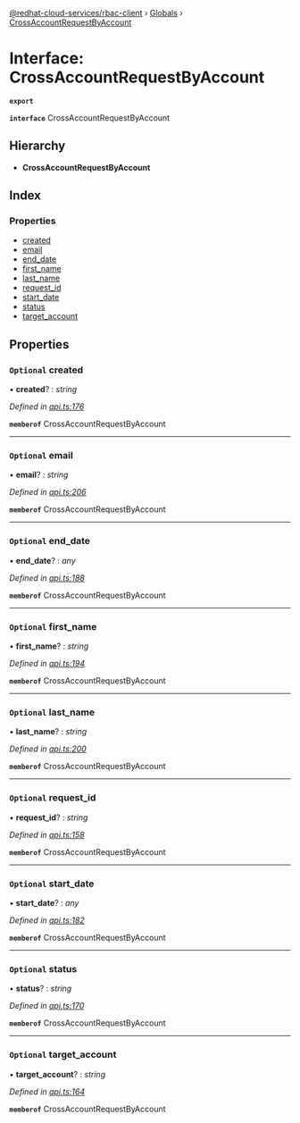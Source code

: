 [@redhat-cloud-services/rbac-client](../README.md) › [Globals](../globals.md) › [CrossAccountRequestByAccount](crossaccountrequestbyaccount.md)

# Interface: CrossAccountRequestByAccount

**`export`** 

**`interface`** CrossAccountRequestByAccount

## Hierarchy

* **CrossAccountRequestByAccount**

## Index

### Properties

* [created](crossaccountrequestbyaccount.md#optional-created)
* [email](crossaccountrequestbyaccount.md#optional-email)
* [end_date](crossaccountrequestbyaccount.md#optional-end_date)
* [first_name](crossaccountrequestbyaccount.md#optional-first_name)
* [last_name](crossaccountrequestbyaccount.md#optional-last_name)
* [request_id](crossaccountrequestbyaccount.md#optional-request_id)
* [start_date](crossaccountrequestbyaccount.md#optional-start_date)
* [status](crossaccountrequestbyaccount.md#optional-status)
* [target_account](crossaccountrequestbyaccount.md#optional-target_account)

## Properties

### `Optional` created

• **created**? : *string*

*Defined in [api.ts:176](https://github.com/RedHatInsights/javascript-clients/blob/master/packages/rbac/api.ts#L176)*

**`memberof`** CrossAccountRequestByAccount

___

### `Optional` email

• **email**? : *string*

*Defined in [api.ts:206](https://github.com/RedHatInsights/javascript-clients/blob/master/packages/rbac/api.ts#L206)*

**`memberof`** CrossAccountRequestByAccount

___

### `Optional` end_date

• **end_date**? : *any*

*Defined in [api.ts:188](https://github.com/RedHatInsights/javascript-clients/blob/master/packages/rbac/api.ts#L188)*

**`memberof`** CrossAccountRequestByAccount

___

### `Optional` first_name

• **first_name**? : *string*

*Defined in [api.ts:194](https://github.com/RedHatInsights/javascript-clients/blob/master/packages/rbac/api.ts#L194)*

**`memberof`** CrossAccountRequestByAccount

___

### `Optional` last_name

• **last_name**? : *string*

*Defined in [api.ts:200](https://github.com/RedHatInsights/javascript-clients/blob/master/packages/rbac/api.ts#L200)*

**`memberof`** CrossAccountRequestByAccount

___

### `Optional` request_id

• **request_id**? : *string*

*Defined in [api.ts:158](https://github.com/RedHatInsights/javascript-clients/blob/master/packages/rbac/api.ts#L158)*

**`memberof`** CrossAccountRequestByAccount

___

### `Optional` start_date

• **start_date**? : *any*

*Defined in [api.ts:182](https://github.com/RedHatInsights/javascript-clients/blob/master/packages/rbac/api.ts#L182)*

**`memberof`** CrossAccountRequestByAccount

___

### `Optional` status

• **status**? : *string*

*Defined in [api.ts:170](https://github.com/RedHatInsights/javascript-clients/blob/master/packages/rbac/api.ts#L170)*

**`memberof`** CrossAccountRequestByAccount

___

### `Optional` target_account

• **target_account**? : *string*

*Defined in [api.ts:164](https://github.com/RedHatInsights/javascript-clients/blob/master/packages/rbac/api.ts#L164)*

**`memberof`** CrossAccountRequestByAccount
